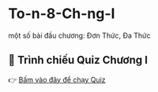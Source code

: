 
# To-n-8-Ch-ng-I
một số bài đầu chương: Đơn Thức, Đa Thức
## 🚀 Trình chiếu Quiz Chương I
👉 [Bấm vào đây để chạy Quiz](https://ntnganthcshungvuong-art.github.io/To-n-8-Ch-ng-I/index_projector.html)
